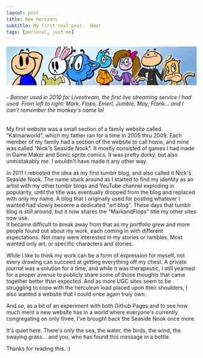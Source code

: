 ```yaml
---
layout: post
title: New Horizons
subtitle: My first real post.  Wow!
tags: [personal, just me]
---
```


![Old Website Banner](/assets/img/websiteBanner_2011.jpg)
###### *- Banner used in 2010 for Livestream, the first live streaming service I had used.  From left to right: Mark, Flops, Emerl, Jumble, May, Frank... and I can't remember the monkey's name lol*

My first website was a small section of a family website called "Kalmarworld", which my father ran for a time in 2005 thru 2009.  Each member of my family had a section of the website to call home, and mine was called "Nick's Seaside Nook".  It mostly consisted of games I had made in Game Maker and Sonic sprite comics.  It was pretty dorky, but also unmistakably *me*.  I wouldn't have made it any other way.

In 2011 I rebooted the idea as my first tumblr blog, and also called it Nick's Seaside Nook.  The name stuck around as I started to find my identity as an artist with my other tumblr blogs and YouTube channel exploding in popularity, until the title was eventually dropped from the blog and replaced with only my name.  A blog that I originally used for posting whatever I wanted had slowly become a dedicated "art blog".  These days that tumblr blog is still around, but it now shares the "MarkandFlops" title my other sites now use.  
It became difficult to break away from that as my portfolio grew and more people found out about my work, each coming in with different expectations.  Not many were interested in my stories or rambles.  Most wanted only art, or specific characters and stories.

While I like to think my work can be a form of expression for myself, not every drawing can succeed at getting everything off my chest.  A private journal was a solution for a time, and while it was therapeutic, I still yearned for a proper avenue to publicly share some of those thoughts that came together better than expected.  And as more UGC sites seem to be struggling to cope with the herculean load placed upon their shoulders, I also wanted a website that I could once again truly *own*.

And so, as a bit of an experiment with both Github Pages and to see how much merit a new website has in a world where everyone's currently congregating on only three, I've brought back the Seaside Nook once more.

It's quiet here.  There's only the sea, the water, the birds, the wind, the swaying grass... and you, who has found this message in a bottle.

Thanks for reading this. :)
